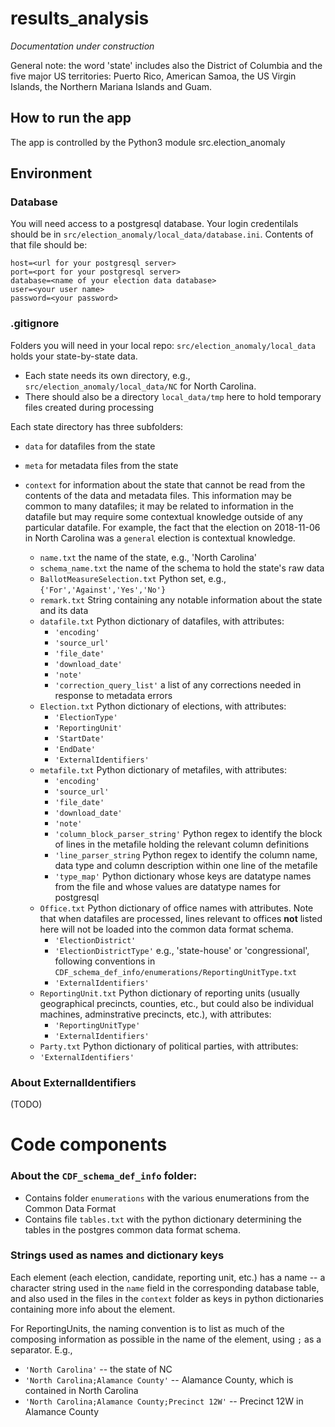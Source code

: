 # results_analysis
_Documentation under construction_

General note: the word 'state' includes also the District of Columbia and the five major US territories: Puerto Rico, American Samoa, the US Virgin Islands, the Northern Mariana Islands and Guam.

## How to run the app
The app is controlled by the Python3 module src.election_anomaly

## Environment
### Database
You will need access to a postgresql database. Your login credentilals should be in `src/election_anomaly/local_data/database.ini`. Contents of that file should be:

```[postgresql]
host=<url for your postgresql server>
port=<port for your postgresql server>
database=<name of your election data database>
user=<your user name>
password=<your password>
```

### .gitignore
Folders you will need in your local repo:
`src/election_anomaly/local_data` holds your state-by-state data. 
 * Each state needs its own directory, e.g., `src/election_anomaly/local_data/NC` for North Carolina. 
 * There should also be a directory `local_data/tmp` here to hold temporary files created during processing 

Each state directory has three subfolders:
  * `data` for datafiles from the state
  * `meta` for metadata files from the state
  * `context` for information about the state that cannot be read from the contents of the data and metadata files. This information may be common to many datafiles; it may be related to information in the datafile but may require some contextual knowledge outside of any particular datafile. For example, the fact that the election on 2018-11-06 in North Carolina was a `general` election is contextual knowledge.

    * `name.txt` the name of the state, e.g., 'North Carolina'
    * `schema_name.txt` the name of the schema to hold the state's raw data
    * `BallotMeasureSelection.txt` Python set, e.g., `{'For','Against','Yes','No'}`
    * `remark.txt` String containing any notable information about the state and its data
    * `datafile.txt` Python dictionary of datafiles, with attributes:
      * `'encoding'`
      * `'source_url'`
      * `'file_date'`
      * `'download_date'`
      * `'note'`
      * `'correction_query_list'` a list of any corrections needed in response to metadata errors
    * `Election.txt` Python dictionary of elections, with attributes:
      * `'ElectionType'`
      * `'ReportingUnit'`
      * `'StartDate'`
      * `'EndDate'`
      * `'ExternalIdentifiers'`
    * `metafile.txt` Python dictionary of metafiles, with attributes:
      * `'encoding'`
      * `'source_url'`
      * `'file_date'`
      * `'download_date'`
      * `'note'`
      * `'column_block_parser_string'` Python regex to identify the block of lines in the metafile holding the relevant column definitions
      * `'line_parser_string` Python regex to identify the column name, data type and column description within one line of the metafile
      * `'type_map'` Python dictionary whose keys are datatype names from the file and whose values are datatype names for postgresql
    * `Office.txt` Python dictionary of office names with attributes. Note that when datafiles are processed, lines relevant to offices **not** listed here will not be loaded into the common data format schema.
      * `'ElectionDistrict'`
      * `'ElectionDistrictType'` e.g., 'state-house' or 'congressional', following conventions in `CDF_schema_def_info/enumerations/ReportingUnitType.txt`
      * `'ExternalIdentifiers'`
    * `ReportingUnit.txt` Python dictionary of reporting units (usually geographical precincts, counties, etc., but could also be individual machines, adminstrative precincts, etc.), with attributes:
      * `'ReportingUnitType'`
      * `'ExternalIdentifiers'`
     * `Party.txt` Python dictionary of political parties, with attributes:
      * `'ExternalIdentifiers'`
      
### About ExternalIdentifiers
(TODO)

# Code components

### About the `CDF_schema_def_info` folder:
 - Contains folder `enumerations` with the various enumerations from the Common Data Format
 - Contains file `tables.txt` with the python dictionary determining the tables in the postgres common data format schema.


### Strings used as names and dictionary keys
Each element (each election, candidate, reporting unit, etc.) has a name -- a character string used in the `name` field in the corresponding database table, and also used in the files in the `context`  folder as keys in python dictionaries containing more info about the element.

For ReportingUnits, the naming convention is to list as much of the composing information as possible in the name of the element, using `;` as a separator. E.g., 
 * `'North Carolina'` -- the state of NC
 * `'North Carolina;Alamance County'` -- Alamance County, which is contained in North Carolina
 * `'North Carolina;Alamance County;Precinct 12W'` -- Precinct 12W in Alamance County
